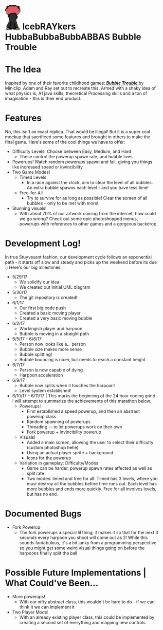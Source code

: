# <img src="BubbleTrouble/1.png"></img> IcebRAYkers HubbaBubbaBubbABBAS Bubble Trouble 

<h1> The Idea </h1>
Inspired by one of their favorite childhood games: <a href="https://www.miniclip.com/games/bubble-trouble/en/"><b><i> Bubble Trouble </b></i></a> by Miniclip, Adam and Ray set out to recreate this. Armed with a shaky idea of what physics is, A1 java skills, theoretical Processing skills and a ton of imagination - this is their end product.

<h1> Features </h1>
No, this isn't an exact replica. That would be illegal! But it is a super cool mockup that sacrificed some features and brought in others to make the final game. Here's some of the cool things we have to offer:
<ul>
    <li> Difficulty Levels! Choose between Easy, Medium, and Hard <ul> <li>These control the powerup spawn rate, and bubble lives</li> </ul> </li>
    <li> Powerups! Watch random powerups spawn and fall, giving you things like increased speed or invincibility </li>
    <li> Two Game Modes! <ul>
        <li> Timed Levels <ul>
            <li> In a race against the clock, aim to clear the level of all bubbles. An extra bubble spawns each level - and you have less time! </li>
            </ul>
        </li>
        <li> Free-for-All <ul>
            <li> Try to survive for as long as possible! Clear the screen of all bubbles - only to be met with more! </li>
            </ul>
        </li>
    </ul> </li>
    <li> Stunning visuals! <ul>
        <li> With about 70% of our artwork coming from the internet, how could we go wrong? Check out some epic photoshopped menus, powerups with references to other games and a gorgeous backdrop. </li>
        </ul>
    </li>
</ul>

<h1> Development Log! </h1>
In true Stuyvesant fashion, our development cycle follows an exponential path - it starts off slow and steady and picks up the weekend before its due :) Here's our big milestones:
<ul>
    <li> 5/29/17 <ul>
        <li> We solidify our idea </li>
        <li> We created our initial UML diagram </li>
        </ul>
    </li>
    <li> 5/30/17 <ul>
        <li>The git repository is created! </li>
        </ul>
    </li>
    <li> 6/1/17 <ul>
        <li>Our first big code push </li>
        <li>Created a basic moving player</li>
        <li> Created a very basic moving bubble </li>
        </ul>
    </li>
    <li> 6/2/17 <ul>
        <li> Workingish player and harpoon </li>
        <li> Bubble is moving in a straight path </li>
        </ul>
    </li>
    <li> 6/5/17 - 6/6/17 <ul>
        <li> Person now looks like a... person </li>
        <li> Bubble size makes more sense</li>
        <li> Bubble splitting! </li>
        <li> Bubble bouncing is nicer, but needs to reach a constant height </li>
        </ul>
    </li>
    <li> 6/7/17 <ul>
        <li> Person is now capable of dying </li>
        <li> Harpoon acceleration </li>
        </ul>
    </li>
    <li> 6/9/17 <ul>
        <li> Bubble now splits when it touches the harpoon! </li>
        <li> Level system established! </li>
        </ul>
    </li>
    <li> 6/10/17 - 6/11/17 | This marks the beginning of the 24 hour coding grind. I will attempt to summarize the achievements of this marathon below. <ul>
        <li> Powerups! <ul>
            <li> First established a speed powerup, and then an abstract powerup class </li>
            <li> Random spawning of powerups </li>
            <li> Threading -- to let powerups work on their own </li>
            <li> Fork powerup + invincibility powerup </li>
            </ul>
        </li>
        <li> Visuals! <ul>
            <li> Added a main screen, allowing the user to select their difficulty (custom photoshop hehe) </li>
            <li> Using an actual player sprite + background </li>
            <li> Icons for the powerup </li>
            </ul>
        </li>
        <li> Variation in gameplay: Difficulty/Modes <ul>
            <li> Game can be harder, powerup spawn rates affected as well as split rate </li>
            <li> Two modes: timed and free for all. Timed has 3 levels, where you must destroy all the bubbles before time runs out. Each level has more bubbles and ends more quickly. Free for all involves levels, but has no end. </li>
            </ul>
        </li>
        </ul>
    </li>
</ul>

<h1> Documented Bugs </h1>
<ul>
    <li> Fork Powerup <ul>
        <li> The fork powerups a special lil thing; it makes it so that for the next 3 seconds every harpoon you shoot will come out as 2! While this sounds fantabulous, it's a bit janky from a programming perspective so you might get some weird visual things going on before the harpoons finally split the ball </li>
        </ul>
    </li>
</ul>

<h1> Possible Future Implementations | What Could've Been... </h1>
<ul>
    <li> More powerups! <ul>
        <li> With our nifty abstract class, this wouldn't be hard to do - if we can think it we can implement it </li>
        </ul>
    </li>
    <li> Two Player Mode! <ul>
        <li> With an already existing player class, this could be implemented by creating a second set of everything and mapping new controls. </li>
        </ul>
    </li>
</ul>
